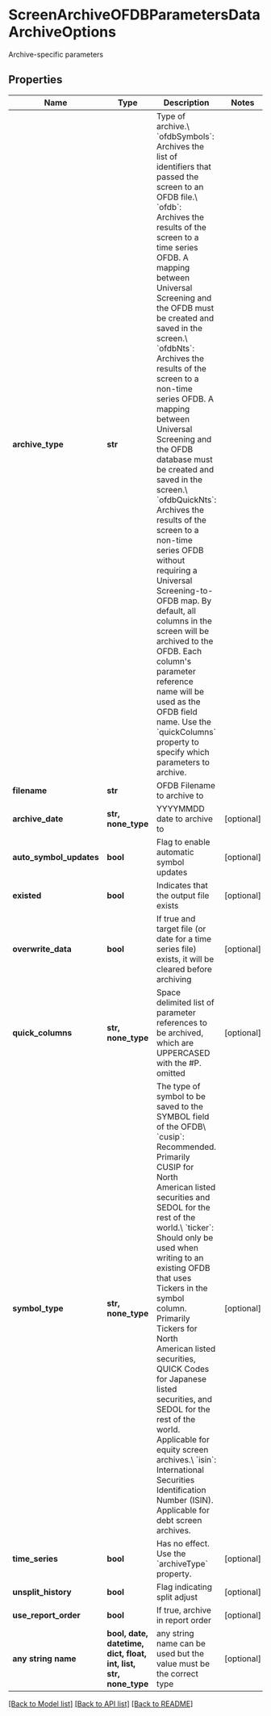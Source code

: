 # ScreenArchiveOFDBParametersDataArchiveOptions

Archive-specific parameters

## Properties
Name | Type | Description | Notes
------------ | ------------- | ------------- | -------------
**archive_type** | **str** | Type of archive.\\ &#x60;ofdbSymbols&#x60;: Archives the list of identifiers that passed the screen to an OFDB file.\\ &#x60;ofdb&#x60;: Archives the results of the screen to a time series OFDB. A mapping between Universal Screening and the OFDB must be created and saved in the screen.\\ &#x60;ofdbNts&#x60;: Archives the results of the screen to a non-time series OFDB. A mapping between Universal Screening and the OFDB database must be created and saved in the screen.\\ &#x60;ofdbQuickNts&#x60;: Archives the results of the screen to a non-time series OFDB without requiring a Universal Screening-to-OFDB map. By default, all columns in the screen will be archived to the OFDB. Each column&#39;s parameter reference name will be used as the OFDB field name. Use the &#x60;quickColumns&#x60; property to specify which parameters to archive. | 
**filename** | **str** | OFDB Filename to archive to | 
**archive_date** | **str, none_type** | YYYYMMDD date to archive to | [optional] 
**auto_symbol_updates** | **bool** | Flag to enable automatic symbol updates | [optional] 
**existed** | **bool** | Indicates that the output file exists | [optional] 
**overwrite_data** | **bool** | If true and target file (or date for a time series file) exists, it will be cleared before archiving | [optional] 
**quick_columns** | **str, none_type** | Space delimited list of parameter references to be archived, which are UPPERCASED with the #P. omitted | [optional] 
**symbol_type** | **str, none_type** | The type of symbol to be saved to the SYMBOL field of the OFDB\\ &#x60;cusip&#x60;: Recommended. Primarily CUSIP for North American listed securities and SEDOL for the rest of the world.\\ &#x60;ticker&#x60;: Should only be used when writing to an existing OFDB that uses Tickers in the symbol column. Primarily Tickers for North American listed securities, QUICK Codes for Japanese listed securities, and SEDOL for the rest of the world. Applicable for equity screen archives.\\ &#x60;isin&#x60;: International Securities Identification Number (ISIN). Applicable for debt screen archives. | [optional] 
**time_series** | **bool** | Has no effect. Use the &#x60;archiveType&#x60; property. | [optional] 
**unsplit_history** | **bool** | Flag indicating split adjust | [optional] 
**use_report_order** | **bool** | If true, archive in report order | [optional] 
**any string name** | **bool, date, datetime, dict, float, int, list, str, none_type** | any string name can be used but the value must be the correct type | [optional]

[[Back to Model list]](../README.md#documentation-for-models) [[Back to API list]](../README.md#documentation-for-api-endpoints) [[Back to README]](../README.md)


